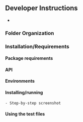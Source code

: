 ## Developer Instructions
- 
### Folder Organization


### Installation/Requirements
#### Package requirements
#### API
#### Environments
#### Installing/running
    - Step-by-step screenshot

#### Using the test files
